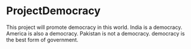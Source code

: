 # ProjectDemocracy
This project will promote democracy in this world.
India is a democracy.
America is also a democracy.
Pakistan is not a democracy.
democracy is the best form of government.